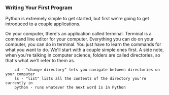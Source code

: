 ### Writing Your First Program

Python is extremely simple to get started, but first we're going to get introduced to a couple applications.

On your computer, there's an application called terminal. Terminal is a command line editor for your computer. Everything you can do on your computer, you can do in terminal. You just have to learn the commands for what you want to do. We'll start with a couple simple ones first. A side note, when you're talking in computer science, folders are called directories, so that's what we'll refer to them as.

```
    cd - "change directory" lets you navigate between directories on your computer
    ls - "list" lists all the contents of the directory you're currently in
    python - runs whatever the next word is in Python
```
